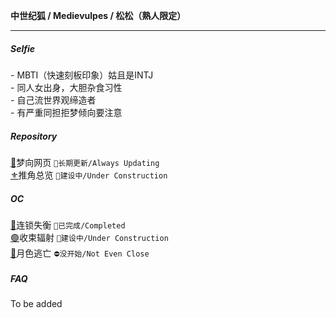 <p><b>中世纪狐 / Medievulpes / 松松（熟人限定）</b></p>

---
##### Selfie
<p>
  - MBTI（快速刻板印象）姑且是INTJ<br>
  - 同人女出身，大胆杂食习性<br>
  - 自己流世界观缔造者<br>
  - 有严重同担拒梦倾向要注意
</p>

##### Repository
[🤎](https://medievulpes.github.io/OikaDion/)梦向网页 <code>💮长期更新/Always Updating</code><br>
[⚜️](https://medievulpes.github.io/Miracle-22/)推角总览 <code>🚧建设中/Under Construction</code>

##### OC
[🔴](https://medievulpes.github.io/LD/)连锁失衡 <code>💮已完成/Completed</code><br>
[🟢](https://medievulpes.github.io/RC/)收束辐射 <code>🚧建设中/Under Construction</code><br>
[🔵](https://medievulpes.github.io/ME/)月色逃亡 <code>⛔没开始/Not Even Close</code><br>

##### FAQ
<p>
To be added
</p>

<!--
**Medievulpe/Medievulpe** is a ✨ _special_ ✨ repository because its `README.md` (this file) appears on your GitHub profile.

Here are some ideas to get you started:

- 🔭 I’m currently working on ...
- 🌱 I’m currently learning ...
- 👯 I’m looking to collaborate on ...
- 🤔 I’m looking for help with ...
- 💬 Ask me about ...
- 📫 How to reach me: ...
- 😄 Pronouns: ...
- ⚡ Fun fact: ...
-->
